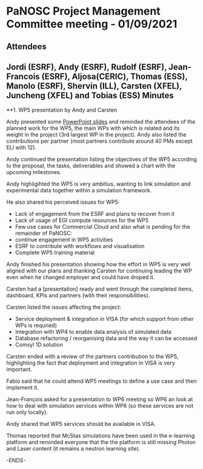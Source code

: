 PaNOSC Project Management Committee meeting - 01/09/2021 
========================================================


Attendees
-------
Jordi (ESRF), Andy (ESRF), Rudolf (ESRF), Jean-Francois (ESRF), Aljosa(CERIC), Thomas (ESS), Manolo (ESRF), Shervin (ILL), Carsten (XFEL), Juncheng (XFEL) and Tobias (ESS)
Minutes
-------	

**1. WP5 presentation by Andy and Carsten

Andy presented some [PowerPoint slides](https://github.com/panosc-eu/) and reminded the attendees of the planned work for the WP5, the main WPs with which is related and its weight in the project (3rd largest WP in the project). Andy also listed the contributions per partner (most partners contribute around 40 PMs except ELI with 12).

Andy continued the presentation listing the objectives of the WP5 according to the proposal, the tasks, deliverables and showed a chart with the upcoming milestones.

Andy highilgihted the WP5 is very ambitius, wanting to link simulation and experimental data together within a simulation framework. 

He also shared his perceived issues for WP5:
* Lack of engagement from the ESRF and plans to recover from it
* Lack of usage of EGI compute resources for the WP5
* Few use cases for Commercial Cloud 
and also what is pending for the remainder of PaNOSC:
* continue engagement in WP5 activities
* ESRF to contribute with workflows and visualisation
* Complete WP5 training material

Andy finished his presentation showing how the effort in WP5 is very well aligned with our plans and thanking Carsten for continuing leading the WP even when he changed employer and could have droped it.

Carsten had a [presentation] ready and went through the completed items, dashboard, KPIs and partners (with their responsibilities).

Carsten listed the issues affecting the project:
* Service deployment & integration in VISA (for which support from other WPs is requried)
* Integration with WP4 to enable data analysis of simulated data
* Database refactoring / reorganising data and the way it can be accessed
* Comsyl 1D solution

Carsten ended with a review of the partners contribution to the WP5, highlighting the fact that deployment and integration in VISA is very important.

Fabio said that he could attend WP5 meetings to define a use case and then implement it.

Jean-François asked for a presentation to WP6 meeting so WP6 an look at how to deal with simulation services within WP6 (so these services are not run only locally).

Andy shared that WP5 services should be available in VISA.

Thomas reported that McStas simulations have been used in the e-learning platform and reminded everyone that the the platform is still missing Photon and Laser content (it remains a neutron learning site).

-ENDS-
